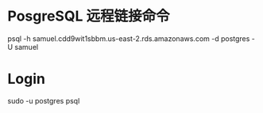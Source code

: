 # PosgreSQL 远程链接命令

psql -h samuel.cdd9wit1sbbm.us-east-2.rds.amazonaws.com -d postgres -U samuel

# Login
sudo -u postgres psql
